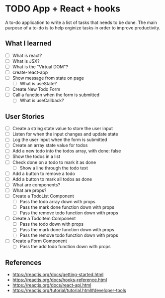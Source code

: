 # TODO App + React + hooks

A to-do application to write a list of tasks that needs to be done. The main purpose of a to-do is to help orginize tasks in order to improve productivity.

## What I learned
* [ ] What is react?
* [ ] What is JSX?
* [ ] What is the "Virtual DOM"?
* [ ] create-react-app
* [ ] Show message from state on page
  * [ ] What is useState?
* [ ] Create New Todo Form
* [ ] Call a function when the form is submitted
  * [ ] What is useCallback?

## User Stories

* [ ] Create a string state value to store the user input
* [ ] Listen for when the input changes and update state
* [ ] Log the user input when the form is submitted
* [ ] Create an array state value for todos
* [ ] Add a new todo into the todos array, with done: false
* [ ] Show the todos in a list
* [ ] Check done on a todo to mark it as done
  * [ ] Show a line through the todo text
* [ ] Add a button to remove a todo
* [ ] Add a button to mark all todos as done
* [ ] What are components?
* [ ] What are props?
* [ ] Create a TodoList Component
  * [ ] Pass the todo array down with props
  * [ ] Pass the mark done function down with props
  * [ ] Pass the remove todo function down with props
* [ ] Create a TodoItem Component
  * [ ] Pass the todo down with props
  * [ ] Pass the mark done function down with props
  * [ ] Pass the remove todo function down with props
* [ ] Create a Form Component
  * [ ] Pass the add todo function down with props

## References

* https://reactjs.org/docs/getting-started.html
* https://reactjs.org/docs/hooks-reference.html
* https://reactjs.org/docs/react-api.html
* https://reactjs.org/tutorial/tutorial.html#developer-tools